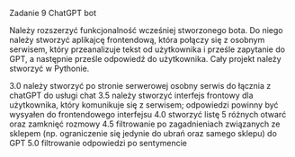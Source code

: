 Zadanie 9 ChatGPT bot

Należy rozszerzyć funkcjonalność wcześniej stworzonego bota. Do niego należy stworzyć aplikajcę frontendową, która połączy się z osobnym serwisem, który przeanalizuje tekst od użytkownika i prześle zapytanie do GPT, a następnie prześle odpowiedź do użytkownika. Cały projekt należy stworzyć w Pythonie.

3.0 należy stworzyć po stronie serwerowej osobny serwis do łącznia z chatGPT do usługi chat
3.5 należy stworzyć interfejs frontowy dla użytkownika, który komunikuje się z serwisem; odpowiedzi powinny być wysyałen do frontendowego interfejsu
4.0 stworzyć listę 5 różnych otwarć oraz zamknięć rozmowy
4.5 filtrowanie po zagadnieniach związanych ze sklepem (np.
ograniczenie się jedynie do ubrań oraz samego sklepu) do GPT
5.0 filtrowanie odpowiedzi po sentymencie
